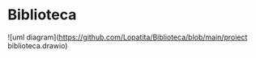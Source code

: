 # Biblioteca
![uml diagram](https://github.com/Lopatita/Biblioteca/blob/main/proiect biblioteca.drawio)